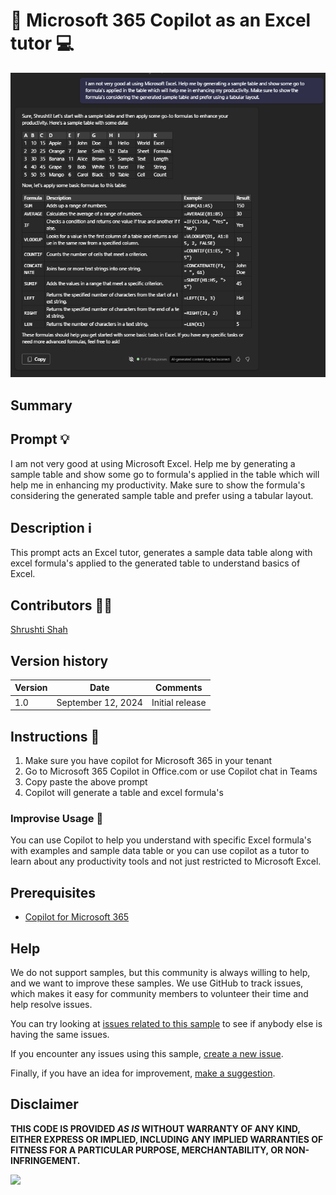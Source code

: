 # 🚀 Microsoft 365 Copilot as an Excel tutor 💻

![Demo of generated sample table with formula's applied to increase productivity with Excel](./assets/demo.png)

## Summary

## Prompt 💡

I am not very good at using Microsoft Excel. Help me by generating a sample table and show some go to formula's applied in the table which will help me in enhancing my productivity. Make sure to show the formula's considering the generated sample table and prefer using a tabular layout.

## Description ℹ️

This prompt acts an Excel tutor, generates a sample data table along with excel formula's applied to the generated table to understand basics of Excel.

## Contributors 👨‍💻

[Shrushti Shah](https://github.com/Shrusti13)

## Version history

Version|Date|Comments
-------|----|--------
1.0|September 12, 2024|Initial release

## Instructions 📝

1. Make sure you have copilot for Microsoft 365 in your tenant
2. Go to Microsoft 365 Copilot in Office.com or use Copilot chat in Teams
3. Copy paste the above prompt
4. Copilot will generate a table and excel formula's

### Improvise Usage 🚀
You can use Copilot to help you understand with specific Excel formula's with examples and sample data table or you can use copilot as a tutor to learn about any productivity tools and not just restricted to Microsoft Excel.



## Prerequisites

* [Copilot for Microsoft 365](https://developer.microsoft.com/microsoft-365/dev-program)

## Help

We do not support samples, but this community is always willing to help, and we want to improve these samples. We use GitHub to track issues, which makes it easy for  community members to volunteer their time and help resolve issues.

You can try looking at [issues related to this sample](https://github.com/pnp/copilot-prompts/issues?q=label%3A%22sample%3A%20YOUR-SAMPLE-NAME%22) to see if anybody else is having the same issues.

If you encounter any issues using this sample, [create a new issue](https://github.com/pnp/copilot-prompts/issues/new).

Finally, if you have an idea for improvement, [make a suggestion](https://github.com/pnp/copilot-prompts/issues/new).

## Disclaimer

**THIS CODE IS PROVIDED *AS IS* WITHOUT WARRANTY OF ANY KIND, EITHER EXPRESS OR IMPLIED, INCLUDING ANY IMPLIED WARRANTIES OF FITNESS FOR A PARTICULAR PURPOSE, MERCHANTABILITY, OR NON-INFRINGEMENT.**

![](https://m365-visitor-stats.azurewebsites.net/SamplesGallery/copilotprompts-m365-post-meeting-summary-prompt)

